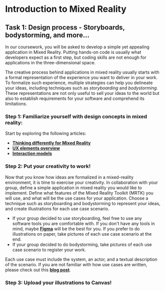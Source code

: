 # Introduction to Mixed Reality

## Task 1: Design process - Storyboards, bodystorming, and more...
In our coursework, you will be asked to develop a simple yet appealing application in Mixed Reality.
Putting hands-on code is usually what developers expect as a first step, but coding skills are not enough for applications in the three-dimensional space.

The creative process behind applications in mixed reality usually starts with a formal representation of the experience you want to deliver in your work.
To formalize such experience, multiple strategies can help you delineate your ideas, including techniques such as _storyboarding_ and _bodystorming_.
These representations are not only useful to sell your ideas to the world but also to establish requirements for your software and comprehend its limitations.

### Step 1: Familiarize yourself with design concepts in mixed reality:
Start by exploring the following articles:

- [**Thinking differently for Mixed Reality**](https://learn.microsoft.com/en-us/windows/mixed-reality/discover/case-study-expanding-the-design-process-for-mixed-reality)
- [**UX elements overview**](https://learn.microsoft.com/en-us/windows/mixed-reality/design/app-patterns-landingpage)
- [**Interaction models**](https://learn.microsoft.com/en-us/windows/mixed-reality/design/interaction-fundamentals)

### Step 2: Put your creativity to work!
Now that you know how ideas are formalized in a mixed-reality environment, it is time to exercise your creativity. In collaboration with your group, 
define a simple application in mixed reality you would like to implement. Define what features of the Mixed Reality Toolkit (MRTK) you will use,
and what will be the use cases for your application. Choose a technique such as storyboarding and bodystorming to 
represent your ideas, and create illustrations for each use case scenario.

- If your group decided to use storyboarding, feel free to use any software tools you are comfortable with. If you don't have any tools in mind, maybe [**Figma**](https://learn.microsoft.com/en-us/windows/mixed-reality/design/figma-toolkit) will be the best for you.
  If you prefer to do illustrations on paper, take pictures of each use case scenario at the end.
- If your group decided to do bodystorming, take pictures of each use case scenario to register your work.
  
Each use case must include the system, an actor, and a textual description of the scenario. If you are not familiar with how use cases are written, please check out this [**blog post**](https://www.wrike.com/blog/what-is-a-use-case/).

### Step 3: Upload your illustrations to Canvas!




